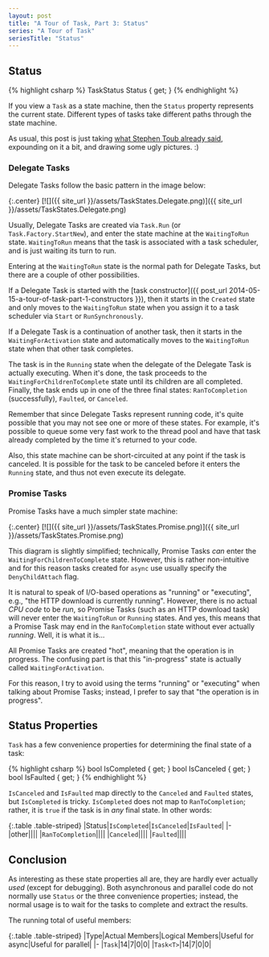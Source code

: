 ```yaml
---
layout: post
title: "A Tour of Task, Part 3: Status"
series: "A Tour of Task"
seriesTitle: "Status"
---
```

## Status

{% highlight csharp %}
TaskStatus Status { get; }
{% endhighlight %}

If you view a `Task` as a state machine, then the `Status` property represents the current state. Different types of tasks take different paths through the state machine.

<div class="alert alert-info" markdown="1">
<i class="fa fa-hand-o-right fa-2x pull-left"></i>

As usual, this post is just taking [what Stephen Toub already said](http://blogs.msdn.com/b/pfxteam/archive/2009/08/30/9889070.aspx), expounding on it a bit, and drawing some ugly pictures. :)
</div>

### Delegate Tasks

Delegate Tasks follow the basic pattern in the image below:

{:.center}
[![]({{ site_url }}/assets/TaskStates.Delegate.png)]({{ site_url }}/assets/TaskStates.Delegate.png)

Usually, Delegate Tasks are created via `Task.Run` (or `Task.Factory.StartNew`), and enter the state machine at the `WaitingToRun` state. `WaitingToRun` means that the task is associated with a task scheduler, and is just waiting its turn to run.

<div class="alert alert-info" markdown="1">
<i class="fa fa-hand-o-right fa-2x pull-left"></i>

Entering at the `WaitingToRun` state is the normal path for Delegate Tasks, but there are a couple of other possibilities.

If a Delegate Task is started with the [task constructor]({{ post_url 2014-05-15-a-tour-of-task-part-1-constructors }}), then it starts in the `Created` state and only moves to the `WaitingToRun` state when you assign it to a task scheduler via `Start` or `RunSynchronously`.

If a Delegate Task is a continuation of another task, then it starts in the `WaitingForActivation` state and automatically moves to the `WaitingToRun` state when that other task completes.
</div>

The task is in the `Running` state when the delegate of the Delegate Task is actually executing. When it's done, the task proceeds to the `WaitingForChildrenToComplete` state until its children are all completed. Finally, the task ends up in one of the three final states: `RanToCompletion` (successfully), `Faulted`, or `Canceled`.

Remember that since Delegate Tasks represent running code, it's quite possible that you may not see one or more of these states. For example, it's possible to queue some very fast work to the thread pool and have that task already completed by the time it's returned to your code.

Also, this state machine can be short-circuited at any point if the task is canceled. It is possible for the task to be canceled before it enters the `Running` state, and thus not even execute its delegate.

### Promise Tasks

Promise Tasks have a much simpler state machine:

{:.center}
[![]({{ site_url }}/assets/TaskStates.Promise.png)]({{ site_url }}/assets/TaskStates.Promise.png)

<div class="alert alert-info" markdown="1">
<i class="fa fa-hand-o-right fa-2x pull-left"></i>

This diagram is slightly simplified; technically, Promise Tasks *can* enter the `WaitingForChildrenToComplete` state. However, this is rather non-intuitive and for this reason tasks created for `async` use usually specify the `DenyChildAttach` flag.
</div>

It is natural to speak of I/O-based operations as "running" or "executing", e.g., "the HTTP download is currently running". However, there is no actual _CPU code_ to be _run_, so Promise Tasks (such as an HTTP download task) will never enter the `WaitingToRun` or `Running` states. And yes, this means that a Promise Task may end in the `RanToCompletion` state without ever actually _running_. Well, it is what it is...

All Promise Tasks are created "hot", meaning that the operation is in progress. The confusing part is that this "in-progress" state is actually called `WaitingForActivation`.

<div class="alert alert-info" markdown="1">
<i class="fa fa-hand-o-right fa-2x pull-left"></i>

For this reason, I try to avoid using the terms "running" or "executing" when talking about Promise Tasks; instead, I prefer to say that "the operation is in progress".
</div>

## Status Properties

`Task` has a few convenience properties for determining the final state of a task:

{% highlight csharp %}
bool IsCompleted { get; }
bool IsCanceled { get; }
bool IsFaulted { get; }
{% endhighlight %}

`IsCanceled` and `IsFaulted` map directly to the `Canceled` and `Faulted` states, but `IsCompleted` is tricky. `IsCompleted` does not map to `RanToCompletion`; rather, it is `true` if the task is in _any_ final state. In other words:

<div class="panel panel-default" markdown="1">

{:.table .table-striped}
|Status|`IsCompleted`|`IsCanceled`|`IsFaulted`|
|-
|other|<i class="fa fa-times fa-lg no"></i>|<i class="fa fa-times fa-lg no"></i>|<i class="fa fa-times fa-lg no"></i>|
|`RanToCompletion`|<i class="fa fa-check fa-lg yes"></i>|<i class="fa fa-times fa-lg no"></i>|<i class="fa fa-times fa-lg no"></i>|
|`Canceled`|<i class="fa fa-check fa-lg yes"></i>|<i class="fa fa-check fa-lg yes"></i>|<i class="fa fa-times fa-lg no"></i>|
|`Faulted`|<i class="fa fa-check fa-lg yes"></i>|<i class="fa fa-times fa-lg no"></i>|<i class="fa fa-check fa-lg yes"></i>|

</div>

## Conclusion

As interesting as these state properties all are, they are hardly ever actually _used_ (except for debugging). Both asynchronous and parallel code do not normally use `Status` or the three convenience properties; instead, the normal usage is to wait for the tasks to complete and extract the results.

The running total of useful members:

<div class="panel panel-default" markdown="1">

{:.table .table-striped}
|Type|Actual Members|Logical Members|Useful for async|Useful for parallel|
|-
|`Task`|14|7|0|0|
|`Task<T>`|14|7|0|0|

</div>
